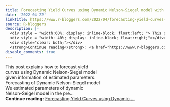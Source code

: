 ```yaml
---
title: Forecasting Yield Curves using Dynamic Nelson-Siegel model with R code
date: '2022-04-22'
linkTitle: https://www.r-bloggers.com/2022/04/forecasting-yield-curves-using-dynamic-nelson-siegel-model-with-r-code/
source: R-bloggers
description: |-
  <div style = "width:60%; display: inline-block; float:left; "> This post explains how to forecast yield curves using Dynamic Nelson-Siegel model given information of estimated parameters. Forecasting of Dynamic Nelson-Siegel model We estimated parameters of dynamic Nelson-Seigel model in the pre...</div>
  <div style = "width: 40%; display: inline-block; float:right;"></div>
  <div style="clear: both;"></div>
  <strong>Continue reading</strong>: <a href="https://www.r-bloggers.com/2022/04/forecasting-yield-curves-using-dynamic-nelson-siegel-model-with-r-code/">Forecasting Yield Curves using Dynamic ...
disable_comments: true
---
```

<div style = "width:60%; display: inline-block; float:left; "> This post explains how to forecast yield curves using Dynamic Nelson-Siegel model given information of estimated parameters. Forecasting of Dynamic Nelson-Siegel model We estimated parameters of dynamic Nelson-Seigel model in the pre...</div>
<div style = "width: 40%; display: inline-block; float:right;"></div>
<div style="clear: both;"></div>
<strong>Continue reading</strong>: <a href="https://www.r-bloggers.com/2022/04/forecasting-yield-curves-using-dynamic-nelson-siegel-model-with-r-code/">Forecasting Yield Curves using Dynamic ...
